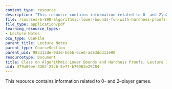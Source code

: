 ```yaml
---
content_type: resource
description: "This resource contains information related to 0- and 2\u2013player games."
file: /courses/6-890-algorithmic-lower-bounds-fun-with-hardness-proofs-fall-2014/379a09ee436225c65e77b70962e29284_MIT6_890F14_L18.pdf
file_type: application/pdf
learning_resource_types:
- Lecture Notes
ocw_type: OCWFile
parent_title: Lecture Notes
parent_type: CourseSection
parent_uid: 983313de-9d3d-bd56-6ce6-ad83dd313e90
resourcetype: Document
title: Class on Algorithmic Lower Bounds and Hardness Proofs, Lecture 18 Notes
uid: 379a09ee-4362-25c6-5e77-b70962e29284
---
```

This resource contains information related to 0- and 2–player games.